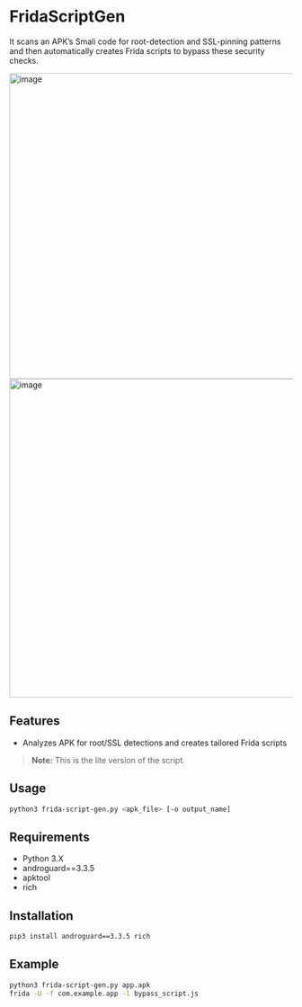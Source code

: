 
# FridaScriptGen

It scans an APK’s Smali code for root-detection and SSL-pinning patterns and then automatically creates Frida scripts to bypass these security checks.


<img width="544" alt="image" src="https://github.com/user-attachments/assets/72dbf90d-9cf7-462c-a5c7-430fe4265a81" />

<img width="567" alt="image" src="https://github.com/user-attachments/assets/2e780eb5-fcdc-41ca-b1c9-7c8550d80b67" />


## Features
- Analyzes APK for root/SSL detections and creates tailored Frida scripts

> **Note:** This is the lite version of the script.


## Usage
```bash
python3 frida-script-gen.py <apk_file> [-o output_name]
```

## Requirements
- Python 3.X
- androguard==3.3.5
- apktool
- rich

## Installation
```bash
pip3 install androguard==3.3.5 rich
```

## Example
```bash
python3 frida-script-gen.py app.apk
frida -U -f com.example.app -l bypass_script.js
```

